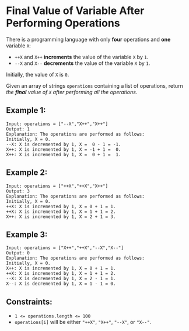 # Final Value of Variable After Performing Operations

There is a programming language with only **four** operations and **one** variable `X`:

- `++X` and `X++` **increments** the value of the variable `X` by `1`.
- `--X` and `X--` **decrements** the value of the variable `X` by `1`.

Initially, the value of `X` is `0`.

Given an array of strings `operations` containing a list of operations, return *the **final** value of `X` after performing all the operations.*

## Example 1:
```
Input: operations = ["--X","X++","X++"]
Output: 1
Explanation: The operations are performed as follows:
Initially, X = 0.
--X: X is decremented by 1, X =  0 - 1 = -1.
X++: X is incremented by 1, X = -1 + 1 =  0.
X++: X is incremented by 1, X =  0 + 1 =  1.
```

## Example 2:
```
Input: operations = ["++X","++X","X++"]
Output: 3
Explanation: The operations are performed as follows:
Initially, X = 0.
++X: X is incremented by 1, X = 0 + 1 = 1.
++X: X is incremented by 1, X = 1 + 1 = 2.
X++: X is incremented by 1, X = 2 + 1 = 3.
```

## Example 3:
```
Input: operations = ["X++","++X","--X","X--"]
Output: 0
Explanation: The operations are performed as follows:
Initially, X = 0.
X++: X is incremented by 1, X = 0 + 1 = 1.
++X: X is incremented by 1, X = 1 + 1 = 2.
--X: X is decremented by 1, X = 2 - 1 = 1.
X--: X is decremented by 1, X = 1 - 1 = 0.
```

## Constraints:
- `1 <= operations.length <= 100`
- `operations[i]` will be either `"++X"`, `"X++"`, `"--X"`, or `"X--"`.

